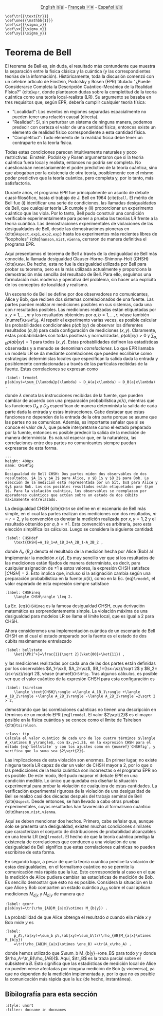 <p style="text-align: center;">
    <a id="linken" href="../../../../en/content/index.html">English &#x1F1EC;&#x1F1E7;</a> - 
    <a id="linkfr" href="../../../../fr/content/index.html">Français &#x1F1EB;&#x1F1F7;</a> - 
    <a id="linkes" href="../../../../es/content/index.html">Español &#x1F1EA;&#x1F1F8;</a>
</p>
<script>
    currentPage = window.location.href;
    beforeLang = currentPage.slice(0, currentPage.indexOf("content") - 3);
    afterLang = currentPage.slice(currentPage.indexOf("content"));
    document.getElementById("linken").href = beforeLang + "en/" + afterLang;
    document.getElementById("linkfr").href = beforeLang + "fr/" + afterLang;
    document.getElementById("linkes").href = beforeLang + "es/" + afterLang;
</script>



```{math}
\def\tr{{\text{tr}}}
\def\one{{\mathbb{1}}}
\def\sz{{\sigma_z}}
\def\sx{{\sigma_x}}
\def\sy{{\sigma_y}}
```

# Teorema de Bell

El teorema de Bell es, sin duda, el resultado más contundente que muestra la separación entre la física clásica y la cuántica (y las correspondientes teorías de la información). Históricamente, toda la discusión comenzó con un célebre artículo de Einstein, Podolsky y Rosen (EPR) titulado "¿Puede Considerarse Completa la Descripción Cuántico-Mecánica de la Realidad Física?" {cite}`epr`, donde plantearon dudas sobre la completitud de la teoría cuántica como una teoría local-realista (LR). Su argumento se basaba en tres requisitos que, según EPR, debería cumplir cualquier teoría física:

- "Localidad": Los eventos en regiones separadas espacialmente no pueden tener una relación causal (directa).
- "Realidad": Si, sin perturbar un sistema de ninguna manera, podemos predecir con certeza el valor de una cantidad física, entonces existe un elemento de realidad físico correspondiente a esta cantidad física.
- "Completitud": Todo elemento de la realidad física debe tener un contraparte en la teoría física.

Todas estas condiciones parecen intuitivamente naturales y poco restrictivas. Einstein, Podolsky y Rosen argumentaron que si la teoría cuántica fuera local y realista, entonces no podría ser completa. No cuestionaban necesariamente el poder predictivo de la teoría cuántica, sino que abogaban por la existencia de otra teoría, posiblemente con el mismo poder predictivo que la teoría cuántica, pero completa y, por lo tanto, más satisfactoria.

Durante años, el programa EPR fue principalmente un asunto de debate cuasi-filosófico, hasta el trabajo de J. Bell en 1964 {cite}`bell`. El mérito de Bell fue (i) identificar una serie de condiciones, las llamadas desigualdades de Bell, que cualquier teoría LR cumple y (ii) proporcionar un experimento cuántico que las viola. Por lo tanto, Bell pudo construir una condición verificable experimentalmente para poner a prueba las teorías LR frente a la teoría cuántica. Las demostraciones experimentales de violaciones de las desigualdades de Bell, desde las demostraciones pioneras en {cite}`Aspect,exp1,exp2,exp3` hasta los experimentos más recientes libres de "loopholes" {cite}`hanson,nist,vienna`, cerraron de manera definitiva el programa EPR.

Aquí presentamos el teorema de Bell a través de la desigualdad de Bell más conocida, la llamada desigualdad Clauser-Horne-Shimony-Holt (CHSH) {cite}`CHSH`. De hecho, esta no fue la desigualdad utilizada por Bell para probar su teorema, pero es la más utilizada actualmente y proporciona la demostración más sencilla del resultado de Bell. Para ello, seguimos una formulación más moderna y operativa del problema, sin hacer uso explícito de los conceptos de localidad y realismo.

Un escenario de Bell se define por dos observadores no comunicantes, Alice y Bob, que reciben dos sistemas correlacionados de una fuente. Las partes pueden realizar $m$ mediciones posibles en sus sistemas, cada una con $r$ resultados posibles. Las mediciones realizadas están etiquetadas por $x,y=1,\ldots,m$ y los resultados obtenidos por $a,b=1,\ldots,r$, véase también {numref}`CHSHfig`. Al repetir el experimento varias veces, es posible calcular las probabilidades condicionales $p(ab|xy)$ de observar los diferentes resultados $(a,b)$ para cada configuración de mediciones $(x,y)$. Claramente, estas probabilidades son todas positivas y normalizadas, $p(ab|xy)>0$ y $\sum_{a,b}p(ab|xy)=1$ para todos $(x,y)$. Estas probabilidades definen las estadísticas observadas y a menudo se denominan *correlaciones*. Lo que EPR llamaba un modelo LR se da mediante correlaciones que pueden escribirse como estrategias deterministas locales que especifican la salida dada la entrada y posiblemente correlacionadas a través de las partículas recibidas de la fuente. Estas correlaciones se expresan como

```{math}
:label: lrmodel
p(ab|xy)=\sum_{\lambda}p(\lambda) ~ D_A(a|x\lambda) ~ D_B(a|x\lambda) ,
```

donde $\lambda$ denota las instrucciones recibidas de la fuente, que pueden cambiar de acuerdo con una preparación probabilística $p(\lambda)$, mientras que las funciones $D_A$ y $D_B$ especifican de manera determinista la salida de cada parte dada la entrada y estas instrucciones. Cabe destacar que estas funciones no dependen de la entrada de la otra parte porque se asume que las partes no se comunican. Además, es importante señalar que si se conoce el valor de $\lambda$, que puede interpretarse como el estado preparado por la fuente, entonces es posible predecir la salida de la medición de manera determinista. Es natural esperar que, en la naturaleza, las correlaciones entre dos partes no comunicantes siempre puedan expresarse de esta forma.

```{figure} ./CHSH_Fig.png
---
height: 400px
name: CHSHfig
---
Desigualdad de Bell CHSH: Dos partes miden dos observables de dos resultados, $A_1$ y $A_2$ para Alice, y $B_1$ y $B_2$ para Bob. La elección de la medición está representada por un bit, $x$ para Alice y $y$ para Bob. Los dos posibles resultados están etiquetados por $\pm 1$. Para la violación cuántica, los observables se reemplazan por operadores cuánticos que actúan sobre un estado de dos cúbits        maximamente entrelazado.
```

La desigualdad CHSH {cite}`CHSH` se define en el escenario de Bell más simple, en el cual las partes realizan dos mediciones con dos resultados, $m=r=2$, y la convención es denotar la medición realizada por $x,y=1,2$ y el resultado obtenido por $a,b=\pm 1$. Esta convención es arbitraria, pero esta elección simplifica los cálculos. Luego se considera la siguiente cantidad:

```{math}
:label: CHSHdef
    \text{CHSH}=A_1B_1+A_1B_2+A_2B_1-A_2B_2 ,
```
donde $A_x$ ($B_y$) denota el resultado de la medición hecha por Alice (Bob) al implementar la medición $x$ ($y$). Es muy sencillo ver que si los resultados de las mediciones están fijados de manera determinista, es decir, para cualquier asignación de $\pm 1$ a estos valores, la expresión CHSH satisface $|CHSH|=2$. Esto implica que, incluso si la asignación cambia según una preparación probabilística en la fuente $p(\lambda)$, como en la Ec. {eq}`lrmodel`, el valor esperado de esta expresión siempre satisface

```{math}
:label: CHSHineq
    \langle CHSH\rangle \leq 2.
```

La Ec. {eq}`CHSHineq` es la famosa desigualdad CHSH, cuya derivación matemática es sorprendentemente simple. La violación máxima de una desigualdad para modelos LR se llama el límite local, que es igual a 2 para CHSH.

Ahora consideremos una implementación cuántica de un escenario de Bell CHSH en el cual el estado preparado por la fuente es el estado de dos cúbits maximamente entrelazado

```{math}
:label: bellstate
    \ket{\Phi^+}=\frac{1}{\sqrt 2}(\ket{00}+\ket{11}) ,
```

y las mediciones realizadas por cada una de las dos partes están definidas por los observables $A_1=\sx$, $A_2=\sz$, $B_1=(\sx+\sz)/\sqrt 2$ y $B_2=(\sx-\sz)/\sqrt 2$, véase {numref}`CHSHfig`. Tras algunos cálculos, es posible ver que el valor cuántico de la expresión CHSH para esta configuración es

```{math}
:label: tsirelson
    \langle \text{CHSH}\rangle =\langle A_1B_1\rangle +\langle A_1B_2\rangle +\langle A_2B_1\rangle -\langle A_2B_2\rangle =2\sqrt 2 > 2,
```

demostrando que las correlaciones cuánticas no tienen una descripción en términos de un modelo EPR {eq}`lrmodel`. El valor $2\sqrt{2}$ es el mayor posible en la física cuántica y se conoce como el límite de Tsirelson {cite}`tsirelson`.

`````{admonition} Ejercicio 1
:class: tip
Calcula el valor cuántico de cada uno de los cuatro términos $\langle A_x\otimes B_y\rangle$, con $x,y=1,2$, en la expresión CHSH para el estado {eq}`bellstate` y con los ajustes como en {numref}`CHSHfig`, y verifica que la suma sea $2\sqrt{2}$.
`````

Las implicaciones de esta violación son enormes. En primer lugar, no existe ninguna teoría LR capaz de dar un valor de CHSH mayor a 2, por lo que o las predicciones de la teoría cuántica son incorrectas o el programa EPR no es posible. De este modo, Bell pudo mapear el debate EPR en una condición medible. Lo único que quedaba era diseñar la situación experimental para probar la violación de cualquiera de estas cantidades. La verificación experimental rigurosa de la violación de una desigualdad de Bell se realizó casi dos décadas después del trabajo seminal de Bell {cite}`Aspect`. Desde entonces, se han llevado a cabo otras pruebas experimentales, cuyos resultados han favorecido al formalismo cuántico {cite}`hanson,nist,vienna`.

Aquí se deben mencionar dos hechos. Primero, cabe señalar que, aunque solo se presenta una desigualdad, existen muchas condiciones similares que caracterizan el conjunto de distribuciones de probabilidad alcanzables en una teoría LR {eq}`lrmodel`. El hecho de que la teoría cuántica prediga la existencia de correlaciones que conducen a una violación de una desigualdad de Bell significa que estas correlaciones cuánticas no pueden escribirse de esta forma.

En segundo lugar, a pesar de que la teoría cuántica predice la violación de estas desigualdades, en el formalismo cuántico no se permite la comunicación más rápida que la luz. Esto correspondería al caso en el que la medición de Alice pudiera cambiar las estadísticas de medición de Bob. Es sencillo demostrar que esto no es posible. Considera la situación en la que Alice y Bob comparten un estado cuántico $\rho_{AB}$ sobre el cual aplican mediciones ${M_{a|x}}$ y ${M_{b|y}}$ de manera que

```{math}
:label: qcorr
p(ab|xy)=\tr(\rho_{AB}M_{a|x}\otimes M_{b|y}) .
```

La probabilidad de que Alice obtenga el resultado $a$ cuando ella mide $x$ y Bob mide $y$ es

```{math}
:label:
    p_A\,(a|xy)=\sum_b p\,(ab|xy)=\sum_b\tr(\rho_{AB}M_{a|x}\otimes M_{b|y})
    =\tr(\rho_{AB}M_{a|x}\otimes \one_B) =\tr(A_x\rho_A) ,
```

donde hemos utilizado que $\sum_b M_{b|y}=\one_B$ para todo $y$ y donde $\rho_A=\tr_B(\rho_{AB})$. Aquí, $\tr_B$ es la traza parcial sobre el subsistema $B$. Esto significa que las estadísticas de medición local de Alice no pueden verse afectadas por ninguna medición de Bob (y viceversa), ya que no dependen de la medición implementada $y$, por lo que no es posible la comunicación más rápida que la luz (de hecho, instantánea).

## Bibilografía para esta sección
```{bibliography}
:style: unsrt
:filter: docname in docnames
```